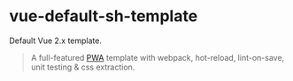 # vue-default-sh-template

Default Vue 2.x template.

> A full-featured [PWA](https://developers.google.com/web/progressive-web-apps/) template with webpack, hot-reload, lint-on-save, unit testing & css extraction.

